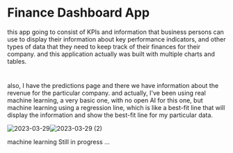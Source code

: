 # Finance Dashboard App

this app going to consist of KPIs and information that business persons can use to display their information about key performance indicators,
and other types of data that they need to keep track of their finances for their company.
and this application actually was built with multiple charts and tables.
#
also, I have the predictions page and there we have information about the revenue for the particular company. and actually, I've been using real machine learning, a very basic one, with no open AI for this one, but machine learning using a regression line, which is like a best-fit line that will display the information and show the best-fit line for my particular data.

![2023-03-29](https://user-images.githubusercontent.com/102303153/228366706-61e79ad2-ecd2-4432-bf24-04093c2e5e8e.png)![2023-03-29 (2)](https://user-images.githubusercontent.com/102303153/228367586-603b154c-6635-4584-897e-c19c332a8144.png)




machine learning Still in progress ...
